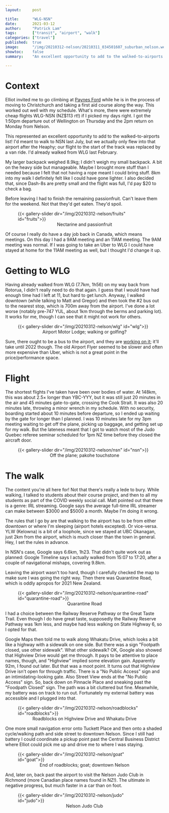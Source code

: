 ```yaml
---
layout:     post

title:      "WLG-NSN"
date:       2021-03-12
author:     "Patrick Lam"
tags:       ["transit", "airport", "walk"]
categories: ["travel"]
published:  true
image:      "/img/20210312-nelson/20210311_034501607_suburban_nelson.webp"
showtoc:    false
summary:    "An excellent opportunity to add to the walked-to-airports list! I'd meant to walk to NSN last July, but we actually only flew into that airport after the Heaphy; our flight to the start of the track was replaced by a van ride. Here's my chance!"

---
```


# Context

Elliot invited me to go climbing at <a href="https://climbnz.org.nz/nz/si/nelson/golden-bay/paynes-ford">Paynes Ford</a> while he is in the process of moving to Christchurch and taking a first aid course along the way. This worked out well with my schedule. What's more, there were extremely cheap flights WLG-NSN (NZ$113 rt!) if I picked my days right. I got the 1:50pm departure out of Wellington on Thursday and the 2pm return on Monday from Nelson.

This represented an excellent opportunity to add to the walked-to-airports list! I'd meant to walk to NSN last July, but we actually only flew into that airport after the Heaphy; our flight to the start of the track was replaced by a van ride. I'd already walked from WLG last February.

My larger backpack weighed 8.9kg; I didn't weigh my small backpack. A bit on the heavy side but manageable. Maybe I brought more stuff than I needed because I felt that not having a rope meant I could bring stuff. 8km into my walk I definitely felt like I could have gone lighter. I also decided that, since Dash-8s are pretty small and the flight was full, I'd pay $20 to check a bag.

Before leaving I had to finish the remaining passionfruit. Can't leave them for the weekend. Not that they'd get eaten. They'd spoil.

<figure>
{{< gallery-slider dir="/img/20210312-nelson/fruits" id="fruits">}}
<figcaption style="text-align:center">Nectarine and passionfruit</figcaption>
</figure>

Of course I really do have a day job back in Canada, which means meetings. On this day I had a 9AM meeting and an 11AM meeting. The 9AM meeting was normal. If I was going to take an Uber to WLG I could have stayed at home for the 11AM meeting as well, but I thought I'd change it up.

# Getting to WLG

Having already walked from WLG (7.7km, 1h56) on my way back from Rotorua, I didn't really need to do that again. I guess that I would have had enough time had I left at 11, but hard to get lunch. Anyway, I walked downtown (while talking to Matt and Gregor) and then took the #2 bus out to the nearest stop, which is 700m away from the airport. I've done a lot worse (notably pre-747 YUL, about 1km through the berms and parking lot). It works for me, though I can see that it might not work for others.

<figure>
{{< gallery-slider dir="/img/20210312-nelson/wlg" id="wlg">}}
<figcaption style="text-align:center">Airport Motor Lodge; walking or golfing?</figcaption>
</figure>

Sure, there ought to be a bus to the airport, and they are [working on it](https://www.stuff.co.nz/national/124187628/regional-council-puts-airport-bus-service-back-on-the-agenda-but-travellers-may-have-to-wait); it'll take until 2022 though. The old Airport Flyer seemed to be slower and often more expensive than Uber, which is not a great point in the price/performance space.

# Flight

The shortest flights I've taken have been over bodies of water. At 148km, this was about 2.5× longer than YBC-YYY, but it was still just 20 minutes in the air and 45 minutes gate-to-gate, crossing the Cook Strait. It was also 20 minutes late, throwing a minor wrench in my schedule. With no security, boarding started about 10 minutes before departure, so I ended up waiting by the gate for longer than I planned. I was 10 minutes late for my 3pm meeting waiting to get off the plane, picking up baggage, and getting set up for my walk. But the lateness meant that I got to watch most of the Judo Quebec referee seminar scheduled for 1pm NZ time before they closed the aircraft door.

<figure>
{{< gallery-slider dir="/img/20210312-nelson/nsn" id="nsn">}}
<figcaption style="text-align:center">Off the plane; pakohe touchstone</figcaption>
</figure>

# The walk

The content you're all here for! Not that there's really a lede to bury. While walking, I talked to students about their course project, and then to all my students as part of the COVID weekly social call. Matt pointed out that there is a genre: IRL streaming. Google says the average full-time IRL streamer can make between $3000 and $5000 a month. Maybe I'm doing it wrong.

The rules that I go by are that walking to the airport has to be from either downtown or where I'm sleeping (airport hotels excepted). Or vice-versa. YLW (Kelowna) is a bit of a loophole, since we stayed at UBC Okanagan, just 2km from the airport, which is much closer than the town in general. Hey, I set the rules in advance.

In NSN's case, Google says 6.6km, 1h23. That didn't quite work out as planned: Google Timeline says I actually walked from 15:07 to 17:20, after a couple of navigational mishaps, covering 9.8km. 

Leaving the airport wasn't too hard, though I carefully checked the map to make sure I was going the right way. Then there was Quarantine Road, which is oddly apropos for 2021 New Zealand.

<figure>
{{< gallery-slider dir="/img/20210312-nelson/quarantine-road" id="quarantine-road">}}
<figcaption style="text-align:center">Quarantine Road</figcaption>
</figure>


I had a choice between the Railway Reserve Pathway or the Great Taste Trail. Even though I do have great taste, supposedly the Railway Reserve Pathway was 1km less, and maybe had less walking on State Highway 6, so I opted for that. 

Google Maps then told me to walk along Whakatu Drive, which looks a bit like a highway with a sidewalk on one side. But there was a sign "Footpath closed, use other sidewalk". What other sidewalk? OK, Google also showed that Highview Drive would get me through. It pays to be attentive to place names, though, and "Highview" implied some elevation gain. Apparently 92m, I found out later. But that was a moot point. It turns out that Highview Drive isn't open for through traffic. There is a "No Public Access" sign and an intimidating-looking gate. Also Street View ends at the "No Public Access" sign. So, back down on Pinnacle Place and sneaking past the "Foodpath Closed" sign. The path was a bit cluttered but fine. Meanwhile, my battery was on track to run out. Fortunately my external battery was accessible and I plugged into that.

<figure>
{{< gallery-slider dir="/img/20210312-nelson/roadblocks" id="roadblocks">}}
<figcaption style="text-align:center">Roadblocks on Highview Drive and Whakatu Drive</figcaption>
</figure>

One more small navigation error onto Tuckett Place and then onto a shaded cycle/walking path and side street to downtown Nelson. Since I still had battery I could coordinate a pickup point past the Central Business District where Elliot could pick me up and drive me to where I was staying.

<figure>
{{< gallery-slider dir="/img/20210312-nelson/goat" id="goat">}}
<figcaption style="text-align:center">End of roadblocks; goat; downtown Nelson</figcaption>
</figure>

And, later on, back past the airport to visit the Nelson Judo Club in Richmond (more Canadian place names found in NZ!). The ultimate in negative progress, but much faster in a car than on foot.

<figure>
{{< gallery-slider dir="/img/20210312-nelson/judo" id="judo">}}
<figcaption style="text-align:center">Nelson Judo Club</figcaption>
</figure>

